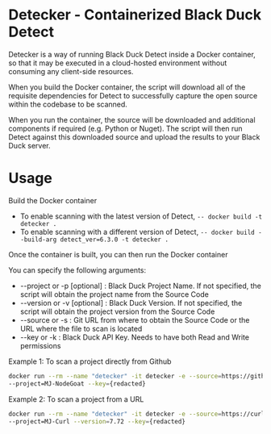 # Detecker - Containerized Black Duck Detect
Detecker is a way of running Black Duck Detect inside a Docker container, so that it may be executed in a cloud-hosted environment without consuming any client-side resources.

When you build the Docker container, the script will download all of the requisite dependencies for Detect to successfully capture the open source within the codebase to be scanned.

When you run the container, the source will be downloaded and additional components if required (e.g. Python or Nuget). The script will then run Detect against this downloaded source and upload the results to your Black Duck server.

# Usage

Build the Docker container
- To enable scanning with the latest version of Detect,
```-- docker build -t detecker .```
- To enable scanning with a different version of Detect,
```-- docker build --build-arg detect_ver=6.3.0 -t detecker .```

Once the container is built, you can then run the Docker container

You can specify the following arguments:
- --project or -p [optional] : Black Duck Project Name. If not specified, the script will obtain the project name from the Source Code
- --version or -v [optional] : Black Duck Version. If not specified, the script will obtain the project version from the Source Code
- --source or -s : Git URL from where to obtain the Source Code or the URL where the file to scan is located
- --key or -k : Black Duck API Key. Needs to have both Read and Write permissions

Example 1: To scan a project directly from Github
```sh
docker run --rm --name "detecker" -it detecker -e --source=https://github.com/OWASP/NodeGoat.git
--project=MJ-NodeGoat --key={redacted}
```

Example 2: To scan a project from a URL
```sh
docker run --rm --name "detecker" -it detecker -e --source=https://curl.haxx.se/download/curl-7.72.0.zip
--project=MJ-Curl --version=7.72 --key={redacted}
```

